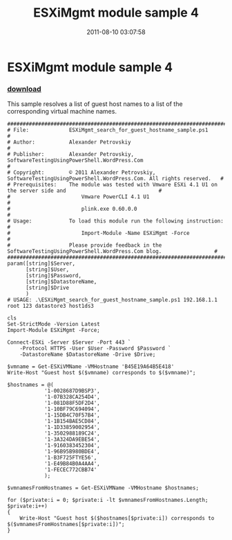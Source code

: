 ﻿---
pid:            2911
parent:         0
children:       
poster:         APetrovskiy
title:          ESXiMgmt module sample 4
date:           2011-08-10 03:07:58
description:    This sample resolves a list of guest host names to a list of the corresponding virtual machine names.
format:         posh
---

# ESXiMgmt module sample 4

### [download](2911.ps1)  

This sample resolves a list of guest host names to a list of the corresponding virtual machine names.

```posh
#######################################################################################################################
# File:             ESXiMgmt_search_for_guest_hostname_sample.ps1                                                     #
# Author:           Alexander Petrovskiy                                                                              #
# Publisher:        Alexander Petrovskiy, SoftwareTestingUsingPowerShell.WordPress.Com                                #
# Copyright:        © 2011 Alexander Petrovskiy, SoftwareTestingUsingPowerShell.WordPress.Com. All rights reserved.   #
# Prerequisites:    The module was tested with Vmware ESXi 4.1 U1 on the server side and                              #
#                       Vmware PowerCLI 4.1 U1                                                                        #
#                       plink.exe 0.60.0.0                                                                            #
# Usage:            To load this module run the following instruction:                                                #
#                       Import-Module -Name ESXiMgmt -Force                                                           #
#                   Please provide feedback in the SoftwareTestingUsingPowerShell.WordPress.Com blog.                 #
#######################################################################################################################
param([string]$Server,
	  [string]$User,
	  [string]$Password,
	  [string]$DatastoreName,
	  [string]$Drive
	  )
# USAGE: .\ESXiMgmt_search_for_guest_hostname_sample.ps1 192.168.1.1 root 123 datastore3 host1ds3

cls
Set-StrictMode -Version Latest
Import-Module ESXiMgmt -Force;

Connect-ESXi -Server $Server -Port 443 `
	-Protocol HTTPS -User $User -Password $Password `
	-DatastoreName $DatastoreName -Drive $Drive;

$vmname = Get-ESXiVMName -VMHostname 'B45E19A64B5E418'
Write-Host "Guest host $($vmname) corresponds to $($vmname)";

$hostnames = @(
			'1-0028687D9BSP3',
			'1-07B328CA254D4',
			'1-081D88F5DF2D4',
			'1-10BF79C694094',
			'1-15DB4C70F57B4',
			'1-1B154BAE5CD84',
			'1-1D33859002954',
			'1-3502988189C24',
			'1-3A324DA9EBE54',
			'1-9160383452304',
			'1-96B95B980BDE4',
			'1-B3F725FTYE56',
			'1-E49B84B0A4AA4',
			'1-FECEC772CBB74'
			);
			
$vmnamesFromHostnames = Get-ESXiVMName -VMHostname $hostnames;
		
for ($private:i = 0; $private:i -lt $vmnamesFromHostnames.Length; $private:i++)
{
	Write-Host "Guest host $($hostnames[$private:i]) corresponds to $($vmnamesFromHostnames[$private:i])";
}
			
```
